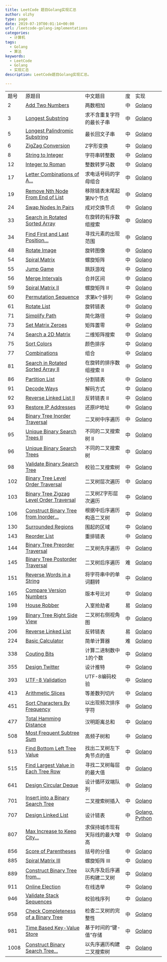 ```yaml
---
title: LeetCode 题目Golang实现汇总
author: olzhy
type: page
date: 2019-07-19T00:01:14+00:00
url: /leetcode-golang-implementations
categories:
  - 计算机
tags:
  - Golang
  - 算法
keywords:
  - LeetCode
  - Golang
  - 实现汇总
description: LeetCode题目Golang实现汇总。

---
```

||||||
|--- |--- |--- |--- |--- |
|题号|原题目|中文题目|度|实现|
|2|[Add Two Numbers](https://leetcode.com/problems/add-two-numbers/)|两数相加|中|[Golang](/posts/leetcode-add-two-numbers.html)|
|3|[Longest Substring](https://leetcode.com/problems/longest-substring-without-repeating-characters/)|求不含重复字符的最长子串|中|[Golang](/posts/leetcode-longest-substring-without-repeating-characters.html)|
|5|[Longest Palindromic Substring](https://leetcode.com/problems/longest-palindromic-substring/)|最长回文子串|中|[Golang](/posts/leetcode-longest-palindromic-substring.html)|
|6|[ZigZag Conversion](https://leetcode.com/problems/zigzag-conversion/)|Z字形变换|中|[Golang](/posts/leetcode-zigzag-conversion.html)|
|8|[String to Integer](https://leetcode.com/problems/string-to-integer-atoi/)|字符串转整数|中|[Golang](/posts/leetcode-string-to-integer.html)|
|12|[Integer to Roman](https://leetcode.com/problems/integer-to-roman/)|整数转罗马数|中|[Golang](/posts/leetcode-integer-to-roman.html)|
|17|[Letter Combinations of A...](https://leetcode.com/problems/letter-combinations-of-a-phone-number/)|求电话号码的字母组合|中|[Golang](/posts/leetcode-letter-combinations-of-a-phone-number.html)|
|19|[Remove Nth Node From End of List](https://leetcode.com/problems/remove-nth-node-from-end-of-list/)|移除链表末尾起第N个节点|中|[Golang](/posts/leetcode-remove-nth-node-from-end-of-list.html)|
|24|[Swap Nodes In Pairs](https://leetcode.com/problems/swap-nodes-in-pairs/)|成对交换节点|中|[Golang](/posts/leetcode-swap-nodes-in-pairs.html)|
|33|[Search in Rotated Sorted Array](https://leetcode.com/problems/search-in-rotated-sorted-array/)|在旋转的有序数组搜索|中|[Golang](/posts/leetcode-search-in-rotated-sorted-array.html)|
|34|[Find First and Last Position…](https://leetcode.com/problems/find-first-and-last-position-of-element-in-sorted-array/)|寻找元素的出现范围|中|[Golang](/posts/leetcode-find-first-and-last-position-of-element-in-sorted-array.html)|
|48|[Rotate Image](https://leetcode.com/problems/rotate-image/)|旋转图像|中|[Golang](/posts/leetcode-rotate-image.html)|
|54|[Spiral Matrix](https://leetcode.com/problems/spiral-matrix/)|螺旋矩阵|中|[Golang](/posts/leetcode-spiral-matrix.html)|
|55|[Jump Game](https://leetcode.com/problems/jump-game/)|跳跃游戏|中|[Golang](/posts/leetcode-jump-game.html)|
|56|[Merge Intervals](https://leetcode.com/problems/merge-intervals/)|合并区间|中|[Golang](/posts/leetcode-merge-intervals.html)|
|59|[Spiral Matrix II](https://leetcode.com/problems/spiral-matrix-ii/)|螺旋矩阵 II|中|[Golang](/posts/leetcode-spiral-matrix-ii.html)|
|60|[Permutation Sequence](https://leetcode.com/problems/permutation-sequence/)|求第k个排列|中|[Golang](/posts/leetcode-permutation-sequence.html)|
|61|[Rotate List](https://leetcode.com/problems/rotate-list/)|旋转链表|中|[Golang](/posts/leetcode-rotate-list.html)|
|71|[Simplify Path](https://leetcode.com/problems/simplify-path/)|简化路径|中|[Golang](/posts/leetcode-simplify-path.html)|
|73|[Set Matrix Zeroes](https://leetcode.com/problems/set-matrix-zeroes/)|矩阵置零|中|[Golang](/posts/leetcode-set-matrix-zeroes.html)|
|74|[Search a 2D Matrix](https://leetcode.com/problems/search-a-2d-matrix/)|二维矩阵搜索|中|[Golang](/posts/leetcode-search-a-2d-matrix.html)|
|75|[Sort Colors](https://leetcode.com/problems/sort-colors/)|颜色排序|中|[Golang](/posts/leetcode-sort-colors.html)|
|77|[Combinations](https://leetcode.com/problems/combinations/)|组合|中|[Golang](/posts/leetcode-combinations.html)|
|81|[Search in Rotated Sorted Array II](https://leetcode.com/problems/search-in-rotated-sorted-array-ii/)|在旋转的排序数组搜索 II|中|[Golang](/posts/search-in-rotated-sorted-array-ii.html)|
|86|[Partition List](https://leetcode.com/problems/partition-list/)|分割链表|中|[Golang](/posts/leetcode-partition-list.html)|
|91|[Decode Ways](https://leetcode.com/problems/decode-ways/)|解码方式|中|[Golang](/posts/leetcode-decode-ways.html)|
|92|[Reverse Linked List II](https://leetcode.com/problems/reverse-linked-list-ii/)|反转链表 II|中|[Golang](/posts/leetcode-reverse-linked-list-ii.html)|
|93|[Restore IP Addresses](https://leetcode.com/problems/restore-ip-addresses/)|还原IP地址|中|[Golang](/posts/leetcode-restore-ip-addresses.html)|
|94|[Binary Tree Inorder Traversal](https://leetcode.com/problems/binary-tree-inorder-traversal/)|二叉树中序遍历|中|[Golang](/posts/leetcode-binary-tree-inorder-traversal.html)|
|95|[Unique Binary Search Trees II](https://leetcode.com/problems/unique-binary-search-trees-ii/)|不同的二叉搜索树 II|中|[Golang](/posts/leetcode-unique-binary-search-trees-ii.html)|
|96|[Unique Binary Search Trees](https://leetcode.com/problems/unique-binary-search-trees/)|不同的二叉搜索树|中|[Golang](/posts/leetcode-unique-binary-search-trees.html)|
|98|[Validate Binary Search Tree](https://leetcode.com/problems/validate-binary-search-tree/)|校验二叉搜索树|中|[Golang](/posts/leetcode-validate-binary-search-tree.html)|
|102|[Binary Tree Level Order Traversal](https://leetcode.com/problems/binary-tree-level-order-traversal/)|二叉树层次遍历|中|[Golang](/posts/leetcode-binary-tree-level-order-traversal.html)|
|103|[Binary Tree Zigzag Level Order Traversal](https://leetcode.com/problems/binary-tree-zigzag-level-order-traversal/)|二叉树Z字形层次遍历|中|[Golang](/posts/leetcode-binary-tree-zigzag-level-order-traversal.html)|
|106|[Construct Binary Tree from Inorder...](https://leetcode.com/problems/construct-binary-tree-from-inorder-and-postorder-traversal/)|根据中后序遍历构造二叉树|中|[Golang](/posts/leetcode-construct-binary-tree-from-inorder-and-postorder-traversal.html)|
|130|[Surrounded Regions](https://leetcode.com/problems/surrounded-regions/)|围起的区域|中|[Golang](/posts/leetcode-surrounded-regions.html)|
|143|[Reorder List](https://leetcode.com/problems/reorder-list/)|重排链表|中|[Golang](/posts/leetcode-reorder-linked-list.html)|
|144|[Binary Tree Preorder Traversal](https://leetcode.com/problems/binary-tree-preorder-traversal/)|二叉树先序遍历|中|[Golang](/posts/leetcode-binary-tree-preorder-traversal.html)|
|145|[Binary Tree Postorder Traversal](https://leetcode.com/problems/binary-tree-postorder-traversal/)|二叉树后序遍历|难|[Golang](/posts/leetcode-binary-tree-postorder-traversal.html)|
|151|[Reverse Words in a String](https://leetcode.com/problems/reverse-words-in-a-string/)|将字符串中的单词翻转|中|[Golang](/posts/leetcode-reverse-words-in-a-string.html)|
|165|[Compare Version Numbers](https://leetcode.com/problems/compare-version-numbers/)|版本号比对|中|[Golang](/posts/leetcode-compare-version-numbers.html)|
|198|[House Robber](https://leetcode.com/problems/house-robber/)|入室抢劫者|易|[Golang](/posts/leetcode-house-robber.html)|
|199|[Binary Tree Right Side View](https://leetcode.com/problems/binary-tree-right-side-view/)|二叉树右侧视角图|中|[Golang](/posts/leetcode-binary-tree-right-side-view.html)|
|206|[Reverse Linked List](https://leetcode.com/problems/reverse-linked-list/)|反转链表|易|[Golang](/posts/leetcode-reverse-linked-list.html)|
|224|[Basic Calculator](https://leetcode.com/problems/basic-calculator/)|简单计算器|难|[Golang](/posts/leetcode-basic-calculator.html)|
|338|[Couting Bits](https://leetcode.com/problems/counting-bits/)|计算二进制数中1的个数|中|[Golang](/posts/leetcode-counting-binary-bits.html)|
|355|[Design Twitter](https://leetcode.com/problems/design-twitter/)|设计推特|中|[Golang](/posts/leetcode-design-twitter.html)|
|393|[UTF-8 Validation](https://leetcode.com/problems/utf-8-validation/)|UTF-8编码校验|中|[Golang](/posts/leetcode-utf8-validation.html)|
|413|[Arithmetic Slices](https://leetcode.com/problems/arithmetic-slices/)|等差数列切片|中|[Golang](/posts/leetcode-arithmetic-slices.html)|
|451|[Sort Characters By Frequency](https://leetcode.com/problems/sort-characters-by-frequency/)|以出现频次排序字符|中|[Golang](/posts/leetcode-sort-characters-by-frequency.html)|
|477|[Total Hamming Distance](https://leetcode.com/problems/total-hamming-distance/)|汉明距离总和|中|[Golang](/posts/leetcode-total-hamming-distance.html)|
|508|[Most Frequent Subtree Sum](https://leetcode.com/problems/most-frequent-subtree-sum/)|高频子树和|中|[Golang](/posts/leetcode-most-frequent-subtree-sum.html)|
|513|[Find Bottom Left Tree Value](https://leetcode.com/problems/find-bottom-left-tree-value/)|找出二叉树左下角节点的值|中|[Golang](/posts/leetcode-find-bottom-left-tree-value.html)|
|515|[Find Largest Value in Each Tree Row](https://leetcode.com/problems/find-largest-value-in-each-tree-row/)|寻找二叉树每层的最大值|中|[Golang](/posts/leetcode-find-largest-value-in-each-tree-row.html)|
|641|[Design Circular Deque](https://leetcode.com/problems/design-circular-deque/)|设计循环双端队列|中|[Golang](/posts/leetcode-design-circular-deque.html)|
|701|[Insert into a Binary Search Tree](https://leetcode.com/problems/insert-into-a-binary-search-tree/)|二叉搜索树插入|中|[Golang](/posts/leetcode-insert-into-a-binary-search-tree.html)|
|707|[Design Linked List](https://leetcode.com/problems/design-linked-list/)|设计链表|中|[Golang, Python](/posts/leetcode-design-linked-list.html)|
|807|[Max Increase to Keep City...](https://leetcode.com/problems/max-increase-to-keep-city-skyline/)|求保持城市现有天际线的最大增高|中|[Golang](/posts/leetcode-max-increase-to-keep-city-skyline.html)|
|856|[Score of Parentheses](https://leetcode.com/problems/score-of-parentheses/)|括号的分值|中|[Golang](/posts/leetcode-score-of-parentheses.html)|
|885|[Spiral Matrix III](https://leetcode.com/problems/spiral-matrix-iii/)|螺旋矩阵 III|中|[Golang](/posts/leetcode-spiral-matrix-iii.html)|
|889|[Construct Binary Tree from...](https://leetcode.com/problems/construct-binary-tree-from-preorder-and-postorder-traversal/)|以先序及后序遍历构建二叉树|中|[Golang](/posts/leetcode-construct-binary-tree-from-preorder-and-postorder-traversal.html)|
|911|[Online Election](https://leetcode.com/problems/online-election/)|在线选举|中|[Golang](/posts/leetcode-online-election.html)|
|946|[Validate Stack Sequences](https://leetcode.com/problems/validate-stack-sequences/)|校验栈序列|中|[Golang](/posts/leetcode-validate-stack-sequences.html)|
|958|[Check Completeness of a Binary Tree](https://leetcode.com/problems/check-completeness-of-a-binary-tree/)|检查二叉树的完整性|中|[Golang](/posts/leetcode-check-completeness-of-a-binary-tree.html)|
|981|[Time Based Key-Value Store](https://leetcode.com/problems/time-based-key-value-store/)|基于时间的“键-值”存储|中|[Golang](/posts/leetcode-time-based-key-value-store.html)|
|1008|[Construct Binary Search Tree...](https://leetcode.com/problems/construct-binary-search-tree-from-preorder-traversal/)|以先序遍历构建二叉搜索树|中|[Golang](/posts/leetcode-construct-binary-search-tree-from-preorder-traversal.html)|
